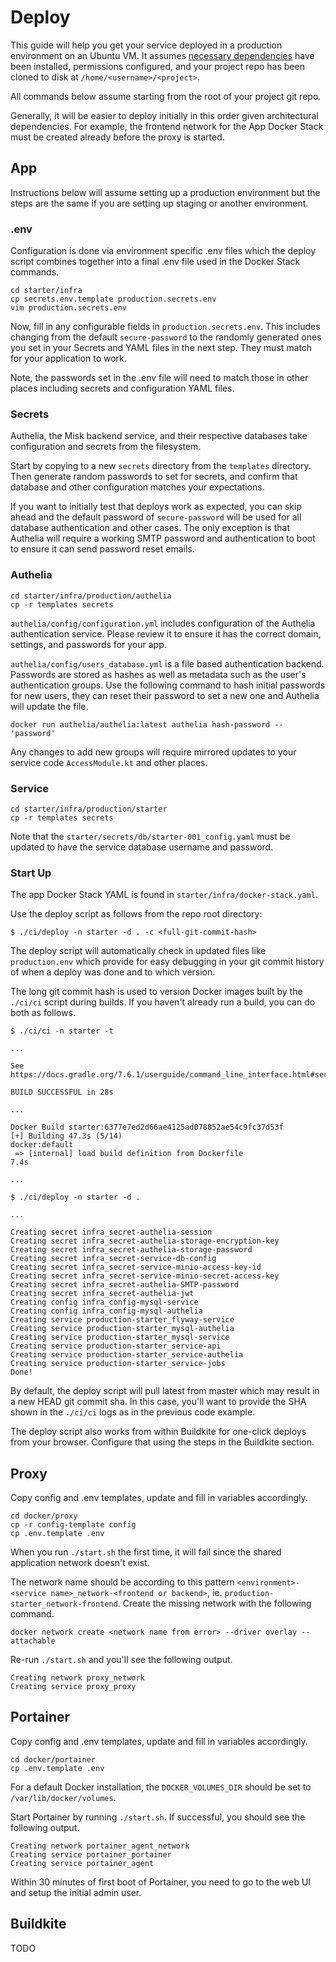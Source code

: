 # Deploy

This guide will help you get your service deployed in a production environment on an Ubuntu VM. It assumes [necessary dependencies](/docs/guides/architecture/vm-dependencies) have been installed, permissions configured, and your project repo has been cloned to disk at `/home/<username>/<project>`.

All commands below assume starting from the root of your project git repo.

Generally, it will be easier to deploy initially in this order given architectural dependencies. For example, the frontend network for the App Docker Stack must be created already before the proxy is started.


## App

Instructions below will assume setting up a production environment but the steps are the same if you are setting up staging or another environment.

### .env

Configuration is done via environment specific .env files which the deploy script combines together into a final .env file used in the Docker Stack commands.

```
cd starter/infra
cp secrets.env.template production.secrets.env
vim production.secrets.env
```

Now, fill in any configurable fields in `production.secrets.env`. This includes changing from the default `secure-password` to the randomly generated ones you set in your Secrets and YAML files in the next step. They must match for your application to work.

Note, the passwords set in the .env file will need to match those in other places including secrets and configuration YAML files.

### Secrets

Authelia, the Misk backend service, and their respective databases take configuration and secrets from the filesystem.

Start by copying to a new `secrets` directory from the `templates` directory. Then generate random passwords to set for secrets, and confirm that database and other configuration matches your expectations.

If you want to initially test that deploys work as expected, you can skip ahead and the default password of `secure-password` will be used for all database authentication and other cases. The only exception is that Authelia will require a working SMTP password and authentication to boot to ensure it can send password reset emails.

### Authelia

```
cd starter/infra/production/authelia
cp -r templates secrets
```

`authelia/config/configuration.yml` includes configuration of the Authelia authentication service. Please review it to ensure it has the correct domain, settings, and passwords for your app.

`authelia/config/users_database.yml` is a file based authentication backend. Passwords are stored as hashes as well as metadata such as the user's authentication groups. Use the following command to hash initial passwords for new users, they can reset their password to set a new one and Authelia will update the file.

```
docker run authelia/authelia:latest authelia hash-password -- 'password'
```

Any changes to add new groups will require mirrored updates to your service code `AccessModule.kt` and other places.

### Service

```
cd starter/infra/production/starter
cp -r templates secrets
```

Note that the `starter/secrets/db/starter-001_config.yaml` must be updated to have the service database username and password.

### Start Up

The app Docker Stack YAML is found in `starter/infra/docker-stack.yaml`.

Use the deploy script as follows from the repo root directory:

```
$ ./ci/deploy -n starter -d . -c <full-git-commit-hash>
```

The deploy script will automatically check in updated files like `production.env` which provide for easy debugging in your git commit history of when a deploy was done and to which version.

The long git commit hash is used to version Docker images built by the `./ci/ci` script during builds. If you haven't already run a build, you can do both as follows.

```
$ ./ci/ci -n starter -t

...

See https://docs.gradle.org/7.6.1/userguide/command_line_interface.html#sec:command_line_warnings

BUILD SUCCESSFUL in 28s

...

Docker Build starter:6377e7ed2d66ae4125ad078852ae54c9fc37d53f
[+] Building 47.3s (5/14)                                        docker:default
 => [internal] load build definition from Dockerfile                       7.4s

...

$ ./ci/deploy -n starter -d .

...

Creating secret infra_secret-authelia-session
Creating secret infra_secret-authelia-storage-encryption-key
Creating secret infra_secret-authelia-storage-password
Creating secret infra_secret-service-db-config
Creating secret infra_secret-service-minio-access-key-id
Creating secret infra_secret-service-minio-secret-access-key
Creating secret infra_secret-authelia-SMTP-password
Creating secret infra_secret-authelia-jwt
Creating config infra_config-mysql-service
Creating config infra_config-mysql-authelia
Creating service production-starter_flyway-service
Creating service production-starter_mysql-authelia
Creating service production-starter_mysql-service
Creating service production-starter_service-api
Creating service production-starter_service-authelia
Creating service production-starter_service-jobs
Done!

```

By default, the deploy script will pull latest from master which may result in a new HEAD git commit sha. In this case, you'll want to provide the SHA shown in the `./ci/ci` logs as in the previous code example.

The deploy script also works from within Buildkite for one-click deploys from your browser. Configure that using the steps in the Buildkite section.

## Proxy

Copy config and .env templates, update and fill in variables accordingly.

```
cd docker/proxy
cp -r config-template config
cp .env.template .env
```

When you run `./start.sh` the first time, it will fail since the shared application network doesn't exist. 

The network name should be according to this pattern `<environment>-<service name>_network-<frontend or backend>`, ie. `production-starter_network-frontend`. Create the missing network with the following command.

```
docker network create <network name from error> --driver overlay --attachable
```

Re-run `./start.sh` and you'll see the following output.

```
Creating network proxy_network
Creating service proxy_proxy
```

## Portainer

Copy config and .env templates, update and fill in variables accordingly.

```
cd docker/portainer
cp .env.template .env
```

For a default Docker installation, the `DOCKER_VOLUMES_DIR` should be set to `/var/lib/docker/volumes`.

Start Portainer by running `./start.sh`. If successful, you should see the following output.

```
Creating network portainer_agent_network
Creating service portainer_portainer
Creating service portainer_agent
```

Within 30 minutes of first boot of Portainer, you need to go to the web UI and setup the initial admin user.




## Buildkite

TODO
